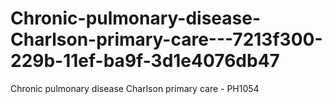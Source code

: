 # Chronic-pulmonary-disease-Charlson-primary-care---7213f300-229b-11ef-ba9f-3d1e4076db47
Chronic pulmonary disease Charlson primary care - PH1054
